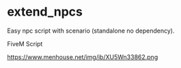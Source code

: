 # extend_npcs

Easy npc script with scenario (standalone no dependency).

FiveM Script

<https://www.menhouse.net/img/ib/XU5Wn33862.png>
